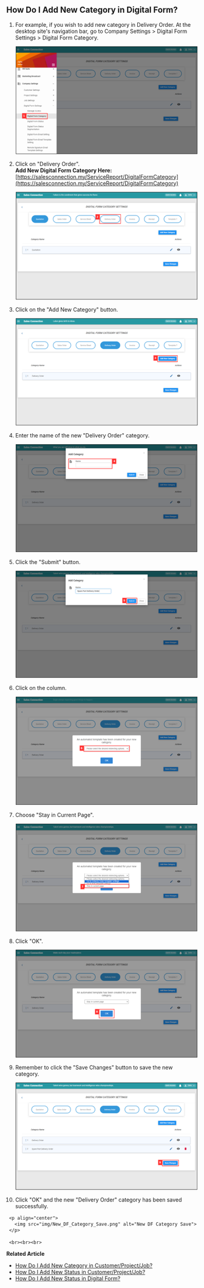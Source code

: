 ## How Do I Add New Category in Digital Form?
    
  1. For example, if you wish to add new category in Delivery Order. At the desktop site's navigation bar, go to Company Settings > Digital Form Settings > Digital Form Category.<br>

     <p align="center">
       <img src="img/DF_Category_Sidebar.png" alt="DF Category Sidebar">
     </p>

  2. Click on "Delivery Order".<br>
     **Add New Digital Form Category Here:** [https://salesconnection.my/ServiceReport/DigitalFormCategory](https://salesconnection.my/ServiceReport/DigitalFormCategory)<br>

     <p align="center">
       <img src="img/Delivery_Order_Category.png" alt="Delivery Order Category">
     </p>
  
  3. Click on the "Add New Category" button.<br>

     <p align="center">
       <img src="img/Add_New_DF_Category_Button.png" alt="Add New DF Category Button">
     </p>

  4. Enter the name of the new "Delivery Order" category.<br>

     <p align="center">
       <img src="img/New_DF_Category_Name.png" alt="New DF Category Name">
     </p>

  5. Click the "Submit" button.<br>

     <p align="center">
       <img src="img/New_DF_Category_Submit_Button.png" alt="New DF Category Submit Button">
     </p>

  6. Click on the column.<br>

     <p align="center">
       <img src="img/Click_To_Choose_Directing_Pages.png" alt="Click To Choose Directing Page">
     </p>
  
  7. Choose "Stay in Current Page".<br>

     <p align="center">
       <img src="img/Choose_Directing_Pages.png" alt="Choose Directing Page">
     </p>
  
  8. Click "OK".<br>

     <p align="center">
       <img src="img/Directing_Pages_Save.png" alt="Directing PagesDs Save">
     </p>
  
  9. Remember to click the "Save Changes" button to save the new category.<br>

     <p align="center">
       <img src="img/New_DF_Category_Save_Changes_Button.png" alt="New DF Category Save Changes Button">
     </p>

  10. Click "OK" and the new "Delivery Order" category has been saved successfully.<br>

     <p align="center">
       <img src="img/New_DF_Category_Save.png" alt="New DF Category Save">
     </p>
     
     <br><br><br>

**Related Article**<br>
- [How Do I Add New Category in Customer/Project/Job?](Add_New_Category_in_Customer_Project_Job.md)
- [How Do I Add New Status in Customer/Project/Job?](Add_New_Status_in_Customer_Project_Job.md)
- [How Do I Add New Status in Digital Form?](Add_New_Status_in_Digital_Form.md)  
